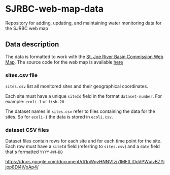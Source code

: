 # SJRBC-web-map-data
Repository for adding, updating, and maintaining water monitoring data for the SJRBC web map
## Data description

The data is formatted to work with the [St. Joe River Basin Commission Web Map](data.sjrbc.com). The source code for the web map is available [here](https://github.com/juozasg/river-data-explorer)


### sites.csv file

`sites.csv` list all monitored sites and their geographical coordinates.

Each site must have a unique `siteId` field in the format `dataset-number`. For example: `ecoli-1` or `fish-20`

The dataset names in `sites.csv` refer to files containing the data for the sites. So for `ecoli-1` the data is stored in `ecoli.csv`. 

### dataset CSV files

Dataset files contain rows for each site and for each time point for the site. Each row must have a `siteId` field (referring to `sites.csv`) and a `date` field that's formatted `YYYY-MM-DD`

https://docs.google.com/document/d/1pWqvHNNVfzj7IMEtLlDoVPWuivBZYijpp8Dl4jVxAp4/

